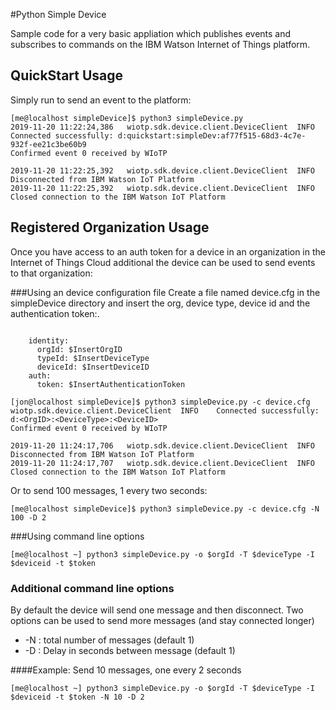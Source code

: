 #Python Simple Device

Sample code for a very basic appliation which publishes events and subscribes to commands on the IBM Watson Internet of Things platform.

## QuickStart Usage
Simply run to send an event to the platform:
```
[me@localhost simpleDevice]$ python3 simpleDevice.py 
2019-11-20 11:22:24,386   wiotp.sdk.device.client.DeviceClient  INFO    Connected successfully: d:quickstart:simpleDev:af77f515-68d3-4c7e-932f-ee21c3be60b9
Confirmed event 0 received by WIoTP

2019-11-20 11:22:25,392   wiotp.sdk.device.client.DeviceClient  INFO    Disconnected from IBM Watson IoT Platform
2019-11-20 11:22:25,392   wiotp.sdk.device.client.DeviceClient  INFO    Closed connection to the IBM Watson IoT Platform

```

## Registered Organization Usage
Once you have access to an auth token for a device in an organization in the Internet of Things Cloud additional the device can be used to send events to that organization: 

###Using an device configuration file
Create a file named device.cfg in the simpleDevice directory and insert the org, device type, device id and the authentication token:. 
```

    identity:
      orgId: $InsertOrgID
      typeId: $InsertDeviceType
      deviceId: $InsertDeviceID
    auth:
      token: $InsertAuthenticationToken
```

```
[jon@localhost simpleDevice]$ python3 simpleDevice.py -c device.cfg 
wiotp.sdk.device.client.DeviceClient  INFO    Connected successfully: d:<OrgID>:<DeviceType>:<DeviceID>
Confirmed event 0 received by WIoTP

2019-11-20 11:24:17,706   wiotp.sdk.device.client.DeviceClient  INFO    Disconnected from IBM Watson IoT Platform
2019-11-20 11:24:17,707   wiotp.sdk.device.client.DeviceClient  INFO    Closed connection to the IBM Watson IoT Platform

```
Or to send 100 messages, 1 every two seconds:
```
[me@localhost simpleDevice]$ python3 simpleDevice.py -c device.cfg -N 100 -D 2
```

###Using command line options
```
[me@localhost ~] python3 simpleDevice.py -o $orgId -T $deviceType -I $deviceid -t $token
```

### Additional command line options
By default the device will send one message and then disconnect. Two options can be used to send more messages (and stay connected longer)
   * -N : total number of messages (default 1)
   * -D : Delay in seconds between message (default 1)

####Example: Send 10 messages, one every 2 seconds
```
[me@localhost ~] python3 simpleDevice.py -o $orgId -T $deviceType -I $deviceid -t $token -N 10 -D 2
```
